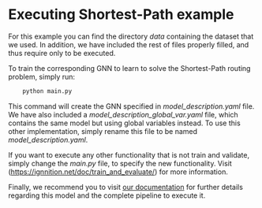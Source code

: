 # Executing Shortest-Path example

For this example you can find the directory *data* containing the dataset that we used. In addition, we have included the rest of files properly filled, and thus require only to be executed.

To train the corresponding GNN to learn to solve the Shortest-Path routing problem, simply run:

```python
    python main.py
```

This command will create the GNN specified in *model_description.yaml* file. We have also included a *model_description_global_var.yaml* file, which contains the same model but using global variables instead. To use this other implementation, simply rename this file to be named *model_description.yaml*.

If you want to execute any other functionality that is not train and validate, simply change the *main.py* file, to specify the new functionality. Visit (https://ignnition.net/doc/train_and_evaluate/) for more information.

Finally, we recommend you to visit [our documentation](https://ignnition.net/doc/quick_tutorial/) for further details regarding this model and the complete pipeline to execute it.